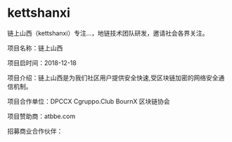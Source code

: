 # kettshanxi
链上山西（kettshanxi）专注...，地链技术团队研发，邀请社会各界关注。

项目名称：链上山西

项目启时间：2018-12-18

项目介绍：链上山西是为我们社区用户提供安全快速,受区块链加密的网络安全通信机制。

项目合作单位：DPCCX Cgruppo.Club BournX 区块链协会

项目赞助商：atbbe.com 

招募商业合作伙伴：
